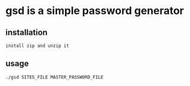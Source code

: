 # gsd is a simple password generator

## installation
```cassandraql
install zip and unzip it
```

## usage
```cassandraql
./gsd SITES_FILE MASTER_PASSWORD_FILE
```